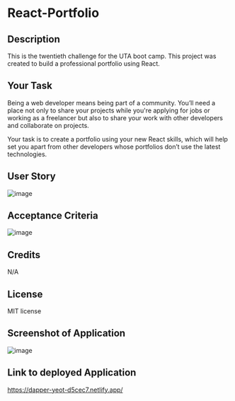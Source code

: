 # React-Portfolio

## Description
This is the twentieth challenge for the UTA boot camp. This project was created to build a professional portfolio using React.

## Your Task
Being a web developer means being part of a community. You’ll need a place not only to share your projects while you're applying for jobs or working as a freelancer but also to share your work with other developers and collaborate on projects.

Your task is to create a portfolio using your new React skills, which will help set you apart from other developers whose portfolios don’t use the latest technologies.

## User Story 
![image](https://github.com/Jaek23/React-Portfolio/assets/141678374/da956be5-1163-4010-8979-62d80bc508d6)

## Acceptance Criteria 
![image](https://github.com/Jaek23/React-Portfolio/assets/141678374/19898d0e-aeec-41b5-bd93-eda5089d2d76)

## Credits 
N/A

## License 
MIT license 

## Screenshot of Application 
![image](https://github.com/Jaek23/React-Portfolio/assets/141678374/d6b32824-d0b2-4b4d-9888-64896b8ad004)

## Link to deployed Application 
https://dapper-yeot-d5cec7.netlify.app/
